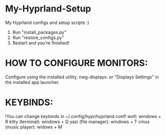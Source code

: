 # My-Hyprland-Setup
My Hyprland configs and setup scripts :)

1. Run "install_packages.py"
2. Run "restore_configs.py"
3. Restart and you're finished!

# HOW TO CONFIGURE MONITORS:
Configure using the installed utility, nwg-displays. or "Displays Settings" in the installed app launcher.

# KEYBINDS:
!You can change keybinds in ~/.config/hypr/hyprland.conf!
wofi:
  windows + R
kitty (terminal):
  windows + Q
yazi (file manager):
  windows + T
cmus (music player):
  widows + M
